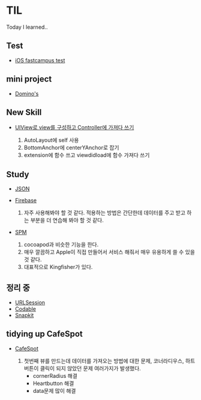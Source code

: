 # TIL
Today I learned..

## Test
- [iOS fastcampus test](https://www.notion.so/shooooting/iOS-FastCampus-test-2b04e19e24eb4daf8cda9ed23d8c3330)

## mini project
- [Domino's](https://www.notion.so/shooooting/App-Make-Domino-s-e855e789fef843119ec603a9a87605fe)

## New Skill
- [UIView로 view를 구성하고 Controller에 가져다 쓰기](https://www.notion.so/shooooting/view-03d5a2b65729460882371acf81f94143)

    1. AutoLayout에 self 사용
    2. BottomAnchor에 centerYAnchor로 잡기
    3. extension에 함수 쓰고 viewdidload에 함수 가져다 쓰기

## Study
- [JSON](https://www.notion.so/shooooting/JSON-JavaScript-Object-Notation-ad7652661f39464cb342f1f028ef8995)
- [Firebase](https://www.notion.so/shooooting/Firebase-9980e1aaf3ae44e591e9cb82e36af752)
    
    1.  자주 사용해봐야 할 것 같다. 적용하는 방법은 간단한데 데이터를 주고 받고 하는 부분을 더 연습해 봐야 할 것 같다. 
- [SPM<Swift Package Manager>](https://www.notion.so/shooooting/SPM-Swift-Package-Manager-768366a8e3ec43c6863e9ea17a528866)

    1. cocoapod과 비슷한 기능을 한다.
    2. 매우 깔끔하고 Apple이 직접 만들어서 서비스 해줘서 매우 유용하게 쓸 수 있을 것 같다.
    3. 대표적으로 Kingfisher가 있다.


## 정리 중
- [URLSession](https://www.notion.so/shooooting/URLSession-df6cc10c381946aa865a260a330c4d72)
- [Codable](https://www.notion.so/shooooting/Codable-0c272fe62d9f4ec9be2fa1f067c36392)
- [Snapkit](https://www.notion.so/shooooting/SnapKit-b1a6f74fa9f6422ba9d246b1f02edff3)

## tidying up CafeSpot
- [CafeSpot](https://www.notion.so/shooooting/6e249ba2f8924397afd2cbb6d2ed0b42)
    
    1. 첫번째 뷰를 만드는데 데이터를 가져오는 방법에 대한 문제, 코너라디우스, 하트 버튼이 클릭이 되지 않았던 문제 여러가지가 발생했다.
        - cornerRadius 해결
        - Heartbutton 해결
        - data문제 많이 해결
